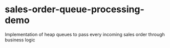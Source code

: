 # sales-order-queue-processing-demo
Implementation of heap queues to pass every incoming sales order through business logic
